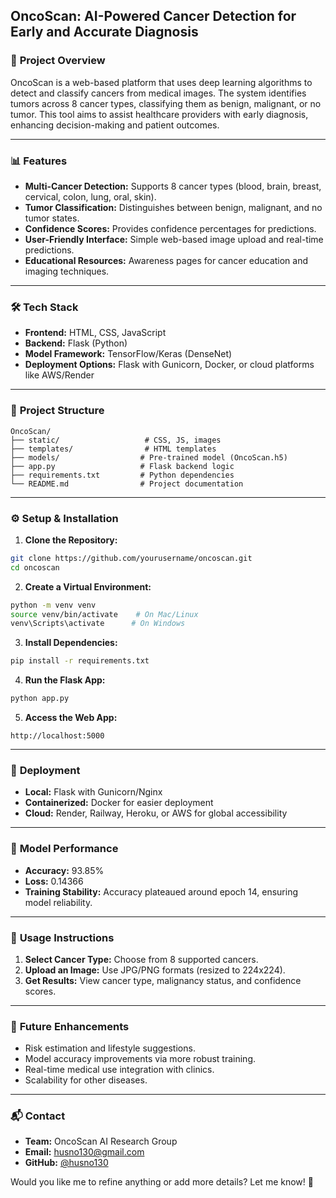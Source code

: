 ## OncoScan: AI-Powered Cancer Detection for Early and Accurate Diagnosis

### 🚀 **Project Overview**
OncoScan is a web-based platform that uses deep learning algorithms to detect and classify cancers from medical images. The system identifies tumors across 8 cancer types, classifying them as benign, malignant, or no tumor. This tool aims to assist healthcare providers with early diagnosis, enhancing decision-making and patient outcomes.

---

### 📊 **Features**
- **Multi-Cancer Detection:** Supports 8 cancer types (blood, brain, breast, cervical, colon, lung, oral, skin).
- **Tumor Classification:** Distinguishes between benign, malignant, and no tumor states.
- **Confidence Scores:** Provides confidence percentages for predictions.
- **User-Friendly Interface:** Simple web-based image upload and real-time predictions.
- **Educational Resources:** Awareness pages for cancer education and imaging techniques.

---

### 🛠 **Tech Stack**
- **Frontend:** HTML, CSS, JavaScript
- **Backend:** Flask (Python)
- **Model Framework:** TensorFlow/Keras (DenseNet)
- **Deployment Options:** Flask with Gunicorn, Docker, or cloud platforms like AWS/Render

---

### 📂 **Project Structure**
```
OncoScan/
├── static/                   # CSS, JS, images
├── templates/                # HTML templates
├── models/                  # Pre-trained model (OncoScan.h5)
├── app.py                   # Flask backend logic
├── requirements.txt         # Python dependencies
└── README.md                # Project documentation
```

---

### ⚙️ **Setup & Installation**
1. **Clone the Repository:**
```bash
git clone https://github.com/yourusername/oncoscan.git
cd oncoscan
```

2. **Create a Virtual Environment:**
```bash
python -m venv venv
source venv/bin/activate    # On Mac/Linux
venv\Scripts\activate      # On Windows
```

3. **Install Dependencies:**
```bash
pip install -r requirements.txt
```

4. **Run the Flask App:**
```bash
python app.py
```

5. **Access the Web App:**
```
http://localhost:5000
```

---

### 🚀 **Deployment**
- **Local:** Flask with Gunicorn/Nginx
- **Containerized:** Docker for easier deployment
- **Cloud:** Render, Railway, Heroku, or AWS for global accessibility

---

### 🧠 **Model Performance**
- **Accuracy:** 93.85%
- **Loss:** 0.14366
- **Training Stability:** Accuracy plateaued around epoch 14, ensuring model reliability.

---

### 📘 **Usage Instructions**
1. **Select Cancer Type:** Choose from 8 supported cancers.
2. **Upload an Image:** Use JPG/PNG formats (resized to 224x224).
3. **Get Results:** View cancer type, malignancy status, and confidence scores.

---

### 🎯 **Future Enhancements**
- Risk estimation and lifestyle suggestions.
- Model accuracy improvements via more robust training.
- Real-time medical use integration with clinics.
- Scalability for other diseases.

---


### 📬 **Contact**
- **Team:** OncoScan AI Research Group
- **Email:** husno130@gmail.com
- **GitHub:** [@husno130](https://github.com/yourusername)

Would you like me to refine anything or add more details? Let me know! 🚀

